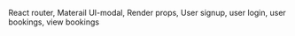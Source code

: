 React router, Materail UI-modal, Render props,
User signup,
user login, 
user bookings, view bookings

